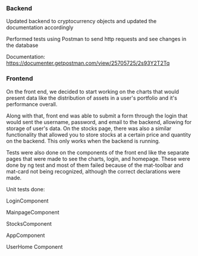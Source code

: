 ### Backend

Updated backend to cryptocurrency objects and updated the documentation accordingly

Performed tests using Postman to send http requests and see changes in the database

Documentation: https://documenter.getpostman.com/view/25705725/2s93Y2T2Tq

### Frontend

On the front end, we decided to start working on the charts that would present data like the distribution of assets in a user's portfolio
and it's performance overall.

Along with that, front end was able to submit a form through the login that would sent the username, password, and email to the backend,
allowing for storage of user's data. On the stocks page, there was also a similar functionality that allowed you to store stocks at a
certain price and quantity on the backend. This only works when the backend is running.

Tests were also done on the components of the front end like the separate pages that were made to see the charts, login, and homepage.
These were done by ng test and most of them failed because of the mat-toolbar and mat-card not being recognized, although the correct
declarations were made.

Unit tests done:

LoginComponent

MainpageComponent

StocksComponent

AppComponent

UserHome Component
